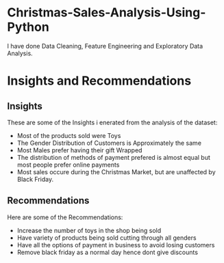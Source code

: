 # Christmas-Sales-Analysis-Using-Python

I have done Data Cleaning, Feature Engineering and Exploratory Data Analysis.

# Insights and Recommendations
## Insights
These are some of the Insights i enerated from the analysis of the dataset:
- Most of the products sold were Toys
- The Gender Distribution of Customers is Approximately the same
- Most Males prefer having their gift Wrapped
- The distribution of methods of payment prefered is almost equal but most people prefer online payments
- Most sales occure during the Christmas Market, but are unaffected by Black Friday.

## Recommendations
Here are some of the Recommendations:
- Increase the number of toys in the shop being sold
- Have variety of products being sold cutting through all genders
- Have all the options of payment in business to avoid losing customers
- Remove black friday as a normal day hence dont give discounts

